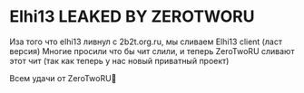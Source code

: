 # Elhi13  LEAKED BY ZEROTWORU
Иза того что elhi13 ливнул с 2b2t.org.ru, мы сливаем Elhi13 client (ласт версия)
Многие просили что бы чит слили, и теперь ZeroTwoRU сливают этот чит (так как теперь у нас новый приватный проект)

Всем удачи от ZeroTwoRU🥰
